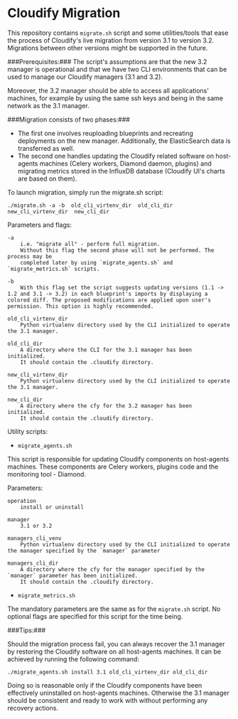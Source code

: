 # Cloudify Migration

This repository contains `migrate.sh` script and some utilities/tools that ease the process of Cloudify's live migration from version 3.1 to version 3.2. Migrations between other versions might be supported in the future.

###Prerequisites:###
The script's assumptions are that the new 3.2 manager is operational and that we have two CLI environments that can be used to manage our Cloudify managers (3.1 and 3.2).

Moreover, the 3.2 manager should be able to access all applications' machines, for example by using the same ssh keys and being in the same network as the 3.1 manager.


###Migration consists of two phases:###

- The first one involves reuploading blueprints and recreating deployments on the new manager. Additionally, the ElasticSearch data is transferred as well.
- The second one handles updating the Cloudify related software on host-agents machines (Celery workers, Diamond daemon, plugins) and migrating metrics stored in the InfluxDB database (Cloudify UI's charts are based on them).

To launch migration, simply run the migrate.sh script:

`./migrate.sh -a -b  old_cli_virtenv_dir  old_cli_dir  new_cli_virtenv_dir  new_cli_dir`


Parameters and flags:

    -a
        i.e. "migrate all" - perform full migration.
        Without this flag the second phase will not be performed. The process may be
        completed later by using `migrate_agents.sh` and `migrate_metrics.sh` scripts.

    -b
        With this flag set the script suggests updating versions (1.1 -> 1.2 and 3.1 -> 3.2) in each blueprint's imports by displaying a colored diff. The proposed modifications are applied upon user's permission. This option is highly recommended.

    old_cli_virtenv_dir
        Python virtualenv directory used by the CLI initialized to operate the 3.1 manager.

    old_cli_dir
        A directory where the CLI for the 3.1 manager has been initialized.
        It should contain the .cloudify directory.

    new_cli_virtenv_dir
        Python virtualenv directory used by the CLI initialized to operate the 3.1 manager.

    new_cli_dir
        A directory where the cfy for the 3.2 manager has been initialized.
        It should contain the .cloudify directory.


Utility scripts:

- `migrate_agents.sh`

This script is responsible for updating Cloudify components on host-agents machines. These components are Celery workers, plugins code and the monitoring tool - Diamond.

Parameters:

    operation
        install or uninstall

    manager
        3.1 or 3.2

    managers_cli_venv
        Python virtualenv directory used by the CLI initialized to operate the manager specified by the `manager` parameter

    managers_cli_dir
        A directory where the cfy for the manager specified by the `manager` parameter has been initialized.
        It should contain the .cloudify directory.

- `migrate_metrics.sh`

The mandatory parameters are the same as for the `migrate.sh` script. No optional flags are specified for this script for the time being.


###Tips:###

Should the migration process fail, you can always recover the 3.1 manager by restoring the Cloudify software on all host-agents machines. It can be achieved by running the following command:

`./migrate_agents.sh install 3.1 old_cli_virtenv_dir old_cli_dir`

Doing so is reasonable only if the Cloudify components have been effectively uninstalled on host-agents machines.
Otherwise the 3.1 manager should be consistent and ready to work with without performing any recovery actions.
